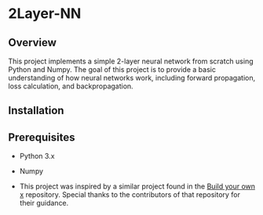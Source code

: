 # 2Layer-NN

## Overview

This project implements a simple 2-layer neural network from scratch using Python and Numpy.
The goal of this project is to provide a basic understanding of how neural networks work, 
including forward propagation, loss calculation, and backpropagation.

## Installation

   ## Prerequisites

   - Python 3.x
   - Numpy

- This project was inspired by a similar project found in the [Build your own x](https://github.com/codecrafters-io/build-your-own-x) repository. Special thanks to the contributors of that repository 
for their guidance.